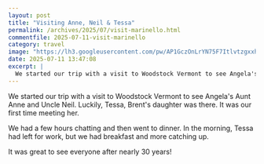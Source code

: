 ```yaml
---
layout: post
title: "Visiting Anne, Neil & Tessa"
permalink: /archives/2025/07/visit-marinello.html
commentfile: 2025-07-11-visit-marinello
category: travel
image: "https://lh3.googleusercontent.com/pw/AP1GczOnLrYN75F7ItlvtzgxxhBPPfKis0crMFKOxIVlPlFvVLsad3rr1kbSRqht66a5AURa5WuqxEdB9TC50oJ4X8NXfBiinv2UHwpeaafHEkgcrQv5iPJp=w2400"
date: 2025-07-11 13:47:08
excerpt: |
  We started our trip with a visit to Woodstock Vermont to see Angela's Aunt Anne and Uncle Neil.  Luckily, Tessa, Brent's daughter was there. It was our first time meeting her.
---
```


We started our trip with a visit to Woodstock Vermont to see Angela's Aunt Anne and Uncle Neil.  Luckily, Tessa, Brent's daughter was there. It was our first time meeting her.

We had a few hours chatting and then went to dinner.  In the morning, Tessa had left for work, but we had breakfast and more catching up.

It was great to see everyone after nearly 30 years!

